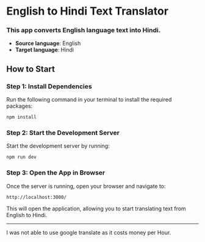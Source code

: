 # English to Hindi Text Translator

### This app converts English language text into Hindi.

- **Source language**: English
- **Target language**: Hindi

## How to Start

### Step 1: Install Dependencies

Run the following command in your terminal to install the required packages:

```bash
npm install
```

### Step 2: Start the Development Server

Start the development server by running:

```bash
npm run dev
```

### Step 3: Open the App in Browser

Once the server is running, open your browser and navigate to:

```
http://localhost:3000/
```

This will open the application, allowing you to start translating text from English to Hindi.


---

I was not able to use google translate as it costs money per Hour.